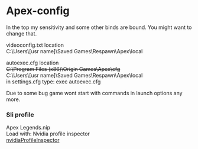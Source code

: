 # Apex-config   

In the top my sensitivity and some other binds are bound. You might want to change that.   

videoconfig.txt location   
C:\Users\\[usr name]\Saved Games\Respawn\Apex\local   

autoexec.cfg location   
~~C:\Program Files (x86)\Origin Games\Apex\cfg~~   
C:\Users\\[usr name]\Saved Games\Respawn\Apex\local    
in settings.cfg type: exec autoexec.cfg   
   
Due to some bug game wont start with commands in launch options any more. 

### Sli profile   
Apex Legends.nip   
Load with: Nvidia profile inspector   
[nvidiaProfileInspector](https://github.com/Orbmu2k/nvidiaProfileInspector/releases)


